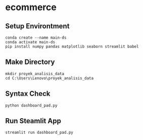 # ecommerce
## Setup Environtment
```
conda create --name main-ds
conda activate main-ds
pip install numpy pandas matplotlib seaborn streamlit babel
```

## Make Directory
```
mkdir proyek_analisis_data
cd C:\Users\Lenovo\proyek_analisis_data
```

## Syntax Check
```
python dashboard_pad.py
```

## Run Steamlit App
```
streamlit run dashboard_pad.py
```
